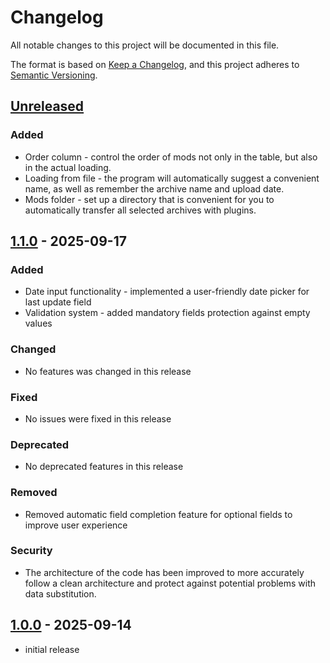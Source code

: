 ﻿# Changelog

All notable changes to this project will be documented in this file.

The format is based on [Keep a Changelog],
and this project adheres to [Semantic Versioning].

## [Unreleased]

### Added

- Order column - control the order of mods not only in the table, but also in the actual loading.
- Loading from file - the program will automatically suggest a convenient name, as well as remember the archive name and upload date.
- Mods folder - set up a directory that is convenient for you to automatically transfer all selected archives with plugins.

## [1.1.0] - 2025-09-17

### Added

- Date input functionality - implemented a user-friendly date picker for last update field
- Validation system - added mandatory fields protection against empty values

### Changed

- No features was changed in this release

### Fixed

- No issues were fixed in this release

### Deprecated

- No deprecated features in this release

### Removed

- Removed automatic field completion feature for optional fields to improve user experience

### Security

- The architecture of the code has been improved to more accurately follow a clean architecture and protect against potential problems with data substitution.

## [1.0.0] - 2025-09-14

- initial release

<!-- Links -->
[keep a changelog]: https://keepachangelog.com/en/1.0.0/
[semantic versioning]: https://semver.org/spec/v2.0.0.html

<!-- Versions -->
[unreleased]: https://github.com/VidyakinIvan/Modding-Assistant/compare/Modding-Assistant%2Fv1.1.0...HEAD
[1.1.0]: https://github.com/VidyakinIvan/Modding-Assistant/compare/Modding-Assistant%2Fv1.0.0...Modding-Assistant%2Fv1.1.0
[1.0.0]: https://github.com/VidyakinIvan/Modding-Assistant/releases/tag/Modding-Assistant%2Fv1.0.0
